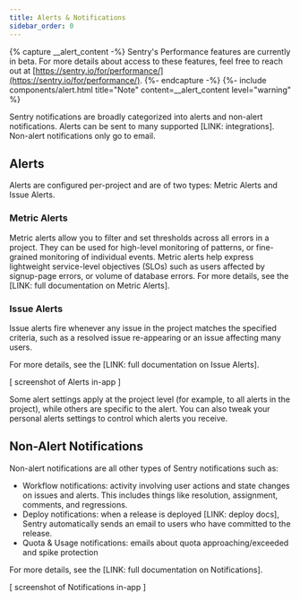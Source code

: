 ```yaml
---
title: Alerts & Notifications
sidebar_order: 0
---
```


{% capture __alert_content -%}
Sentry's Performance features are currently in beta. For more details about access to these features, feel free to reach out at [https://sentry.io/for/performance/](https://sentry.io/for/performance/).
{%- endcapture -%}
{%- include components/alert.html
    title="Note"
    content=__alert_content
    level="warning"
%}

Sentry notifications are broadly categorized into alerts and non-alert notifications. Alerts can be sent to many supported [LINK: integrations]. Non-alert notifications only go to email.

## Alerts

Alerts are configured per-project and are of two types: Metric Alerts and Issue Alerts.

### Metric Alerts

Metric alerts allow you to filter and set thresholds across all errors in a project. They can be used for high-level monitoring of patterns, or fine-grained monitoring of individual events. Metric alerts help express lightweight service-level objectives (SLOs) such as users affected by signup-page errors, or volume of database errors. For more details, see the [LINK: full documentation on Metric Alerts].

### Issue Alerts

Issue alerts fire whenever any issue in the project matches the specified criteria, such as a resolved issue re-appearing or an issue affecting many users.

For more details, see the [LINK: full documentation on Issue Alerts].

[ screenshot of Alerts in-app ]

Some alert settings apply at the project level (for example, to all alerts in the project), while others are specific to the alert. You can also tweak your personal alerts settings to control which alerts you receive.

## Non-Alert Notifications

Non-alert notifications are all other types of Sentry notifications such as:

- Workflow notifications: activity involving user actions and state changes on issues and alerts. This includes things like resolution, assignment, comments, and regressions.
- Deploy notifications: when a release is deployed [LINK: deploy docs], Sentry automatically sends an email to users who have committed to the release.
- Quota & Usage notifications: emails about quota approaching/exceeded and spike protection

For more details, see the [LINK: full documentation on Notifications].

[ screenshot of Notifications in-app ]
